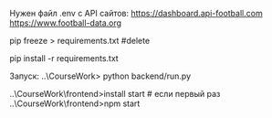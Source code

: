 Нужен файл .env с API сайтов:
https://dashboard.api-football.com
https://www.football-data.org

pip freeze > requirements.txt #delete

pip install -r requirements.txt

Запуск:
..\CourseWork> python backend/run.py

..\CourseWork\frontend>install start # если первый раз
..\CourseWork\frontend>npm start
